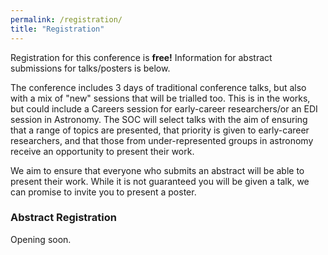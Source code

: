 ```yaml
---
permalink: /registration/
title: "Registration"
---
```


Registration for this conference is **free!** Information for abstract submissions for talks/posters is below.

The conference includes 3 days of traditional conference talks, but also with a mix of "new" sessions that will be trialled too. This is in the works, but could include a Careers session for early-career researchers/or an EDI session in Astronomy. The SOC will select talks with the aim of ensuring that a range of topics are presented, that priority is given to early-career researchers, and that those from under-represented groups in astronomy receive an opportunity to present their work.    

We aim to ensure that everyone who submits an abstract will be able to present their work. While it is not guaranteed you will be given a talk, we can promise to invite you to present a poster.

### Abstract Registration

Opening soon.
